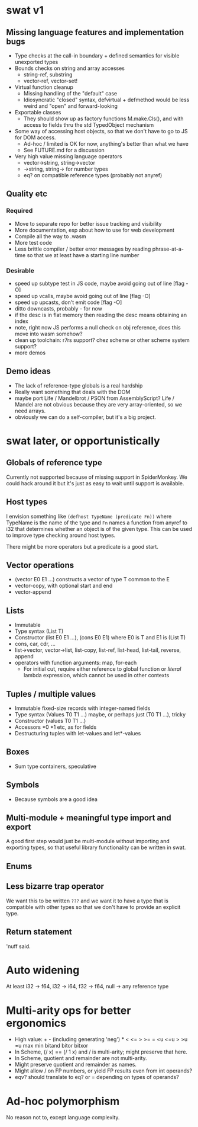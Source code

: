# swat v1 

## Missing language features and implementation bugs

* Type checks at the call-in boundary + defined semantics for visible unexported types
* Bounds checks on string and array accesses
  * string-ref, substring
  * vector-ref, vector-set!
* Virtual function cleanup
  * Missing handling of the "default" case
  * Idiosyncratic "closed" syntax, defvirtual + defmethod would be less weird and "open" and forward-looking
* Exportable classes
  * They should show up as factory functions M.make.Cls(), and with access to fields thru the std TypedObject mechanism
* Some way of accessing host objects, so that we don't have to go to JS for DOM access.
  * Ad-hoc / limited is OK for now, anything's better than what we have
  * See FUTURE.md for a discussion
* Very high value missing language operators
  * vector->string, string->vector
  * <number>->string, string-><number> for number types
  * eq? on compatible reference types (probably not anyref)

## Quality etc

### Required

* Move to separate repo for better issue tracking and visibility
* More documentation, esp about how to use for web development
* Compile all the way to .wasm
* More test code
* Less brittle compiler / better error messages by reading phrase-at-a-time so that
  we at least have a starting line number

### Desirable

* speed up subtype test in JS code, maybe avoid going out of line [flag -O]
* speed up vcalls, maybe avoid going out of line [flag -O]
* speed up upcasts, don't emit code [flag -O]
* ditto downcasts, probably - for now
* if the desc is in flat memory then reading the desc means obtaining an index
* note, right now JS performs a null check on obj reference, does this move into wasm somehow?
* clean up toolchain: r7rs support?  chez scheme or other scheme system support?
* more demos
  
## Demo ideas

* The lack of reference-type globals is a real hardship
* Really want something that deals with the DOM
* maybe port Life / Mandelbrot / PSON from AssemblyScript?  Life / Mandel are
  not obvious because they are very array-oriented, so we need arrays.
* obviously we can do a self-compiler, but it's a big project.

# swat later, or opportunistically

## Globals of reference type

Currently not supported because of missing support in SpiderMonkey.
We could hack around it but it's just as easy to wait until support is
available.

## Host types

I envision something like `(defhost TypeName (predicate Fn))` where
TypeName is the name of the type and `Fn` names a function from anyref
to i32 that determines whether an object is of the given type.  This
can be used to improve type checking around host types.

There might be more operators but a predicate is a good start.

## Vector operations

* (vector E0 E1 ...) constructs a vector of type T common to the E
* vector-copy, with optional start and end
* vector-append

## Lists

* Immutable
* Type syntax (List T)
* Constructor (list E0 E1 ...), (cons E0 E1) where E0 is T and E1 is (List T)
* cons, car, cdr, ...
* list->vector, vector->list, list-copy, list-ref, list-head, list-tail, reverse, append
* operators with function arguments: map, for-each
  * For initial cut, require either reference to global function or *literal* lambda expression, which cannot be used in other contexts

## Tuples / multiple values

* Immutable fixed-size records with integer-named fields
* Type syntax (Values T0 T1 ...) maybe, or perhaps just (T0 T1 ...), tricky
* Constructor (values T0 T1 ...)
* Accessors *0 *1 etc, as for fields
* Destructuring tuples with let-values and let*-values

## Boxes

* Sum type containers, speculative

## Symbols

* Because symbols are a good idea

## Multi-module + meaningful type import and export

A good first step would just be multi-module without importing and exporting
types, so that useful library functionality can be written in swat.

## Enums

## Less bizarre trap operator

We want this to be written `???` and we want it to have a type that is
compatible with other types so that we don't have to provide an
explicit type.

## Return statement

'nuff said.

# Auto widening

At least i32 -> f64, i32 -> i64, f32 -> f64, null -> any reference type

# Multi-arity ops for better ergonomics

* High value:  + - (including generating 'neg') * < <= > >= = <u <=u > >u =u max min bitand bitor bitxor
* In Scheme, (/ x) == (/ 1 x) and / is multi-arity; might preserve that here.
* In Scheme, quotient and remainder are not multi-arity.
* Might preserve quotient and remainder as names.
* Might allow / on FP numbers, or yield FP results even from int operands?
* eqv? should translate to eq? or = depending on types of operands?

# Ad-hoc polymorphism

No reason not to, except language complexity.
